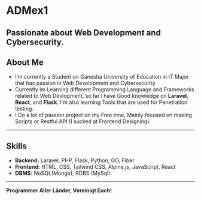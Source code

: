 # ADMex1  
Passionate about **Web Development** and **Cybersecurity**.
---

##  About Me
- I’m currently a Student on Ganesha University of Education in IT Major that has passion in Web Development and Cybersecurity
- Currently im Learning different Programming Language and Frameworks related to Web Devlopment, so far i have Good knowledge on **Laravel**, **React**, and **Flask**. I'm also learning Tools that are used for Penetration testing.
- I Do a lot of passion project on my Free time, Mainly focused on making Scripts or Restful API (I sucked at Frontend Designing).
---

##  Skills
- **Backend:** Laravel, PHP, Flask, Python, GO, Fiber
- **Frontend:** HTML, CSS, Tailwind CSS, Alpine.js, JavaScript, React
- **DBMS:** NoSQL(Mongo), RDBS (MySql)  
---
**Programmer Aller Länder, Vereinigt Euch!**
